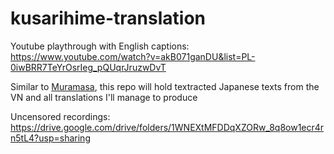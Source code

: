 # kusarihime-translation

Youtube playthrough with English captions: https://www.youtube.com/watch?v=akB071ganDU&list=PL-0iwBRR7TeYrOsrIeg_pQUqrJruzwDvT

Similar to [Muramasa](https://github.com/klesun/muramasa-vn-translation), this repo will hold textracted Japanese texts from the VN and all translations I'll manage to produce

Uncensored recordings: https://drive.google.com/drive/folders/1WNEXtMFDDqXZORw_8q8ow1ecr4rn5tL4?usp=sharing
